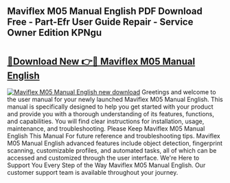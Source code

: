 ## Maviflex M05 Manual English PDF Download Free - Part-Efr User Guide Repair - Service Owner Edition KPNgu

# <h2><a href="http://cf15932.oget.top/?id=Maviflex+M05+Manual+English">🔗Download New 👉🔴 Maviflex M05 Manual English</a></h2>

[![Maviflex M05 Manual English new download](https://i.imgur.com/5g1atiW.png)](http://cf15932.oget.top/?id=Maviflex+M05+Manual+English)
Greetings and welcome to the user manual for your newly launched Maviflex M05 Manual English. This manual is specifically designed to help you get started with your product and provide you with a thorough understanding of its features, functions, and capabilities. You will find clear instructions for installation, usage, maintenance, and troubleshooting. Please Keep Maviflex M05 Manual English This Manual For future reference and troubleshooting tips. Maviflex M05 Manual English advanced features include object detection, fingerprint scanning, customizable profiles, and automated tasks, all of which can be accessed and customized through the user interface. We're Here to Support You Every Step of the Way Maviflex M05 Manual English. Our customer support team is available throughout your journey.
